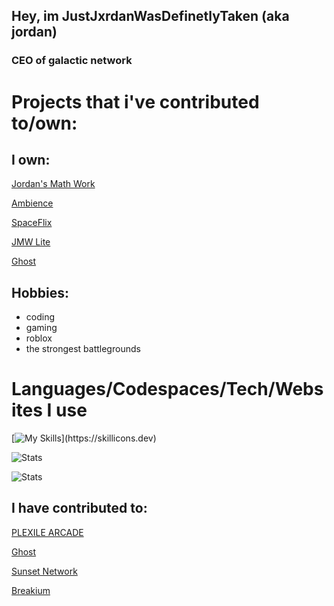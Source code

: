 ## Hey, im JustJxrdanWasDefinetlyTaken (aka jordan)

### CEO of galactic network

# Projects that i've contributed to/own:
## I own:

[Jordan's Math Work](https://github.com/GalacticNetwork/jordansmathwork-v5)

[Ambience](https://github.com/slqntdevss/ambience)

[SpaceFlix](https://spaceflix.xyz)

[JMW Lite](https://github.com/galacticnetwork/jordansmathwork-lite)

[Ghost](https://github.com/The-Ghost-Network/Ghost-Astro)

## Hobbies:
- coding
- gaming
- roblox
- the strongest battlegrounds

# Languages/Codespaces/Tech/Websites I use

[![My Skills](https://skillicons.dev/icons?i=js,html,css,nodejs,github,replit,discord,)](https://skillicons.dev)

![Stats](https://github-readme-stats.vercel.app/api?username=JustJxrdanWasDefinetlyTaken&show_icons=true&theme=catppuccin_mocha)

![Stats](https://github-readme-stats.vercel.app/api?username=GalacticNetwork&show_icons=true&theme=catppuccin_mocha)
## I have contributed to:

[PLEXILE ARCADE](https://github.com/PLEXILENetwork/v5)

[Ghost](https://dingusxnobodycares.commwebworks.com)

[Sunset Network](https://github.com/Sunset-Network)

[Breakium](https://github.com/bachwebsite/proxytest.pw)
